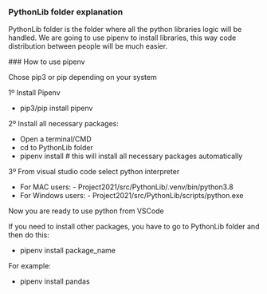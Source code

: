 ### PythonLib folder explanation

PythonLib folder is the folder where all the python libraries
logic will be handled. We are going to use pipenv to install libraries, this way code distribution between people will be much easier.

### How to use pipenv

Chose pip3 or pip depending on your system

1º Install Pipenv

- pip3/pip install pipenv

2º Install all necessary packages:

- Open a terminal/CMD
- cd to PythonLib folder
- pipenv install # this will install all necessary packages automatically

3º From visual studio code select python interpreter

- For MAC users: - Project2021/src/PythonLib/.venv/bin/python3.8
- For Windows users: - Project2021/src/PythonLib/scripts/python.exe

Now you are ready to use python from VSCode

If you need to install other packages, you have to go to PythonLib folder and then do this:

- pipenv install package_name

For example:

- pipenv install pandas
